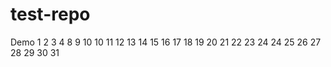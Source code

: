 # test-repo

Demo
1
2
3
4
8
9
10
10
11
12
13
14
15
16
17
18
19
20
21
22
23
24
24
25
26
27
28
29
30
31